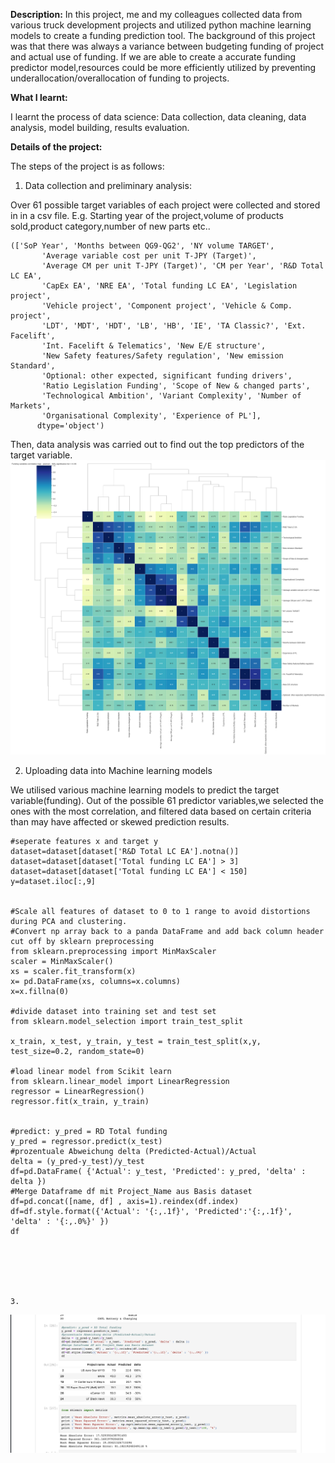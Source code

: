 <b>Description:</b>
In this project, me and my colleagues collected data from various truck development projects and utilized python machine learning models to create a funding prediction tool. The background of this project was that there was always a variance between budgeting funding of project and actual use of funding. If we are able to create a accurate funding predictor model,resources could be more efficiently utilized by preventing underallocation/overallocation of funding to projects.


<b>What I learnt:</b>

I learnt the process of data science: Data collection, data cleaning, data analysis, model building, results evaluation.


<b>Details of the project:</b>

The steps of the project is as follows:

1. Data collection and preliminary analysis:

Over 61 possible target variables of each project were collected and stored in in a csv file.
E.g. Starting year of the project,volume of products sold,product category,number of new parts etc..
```
(['SoP Year', 'Months between QG9-QG2', 'NY volume TARGET',
       'Average variable cost per unit T-JPY (Target)',
       'Average CM per unit T-JPY (Target)', 'CM per Year', 'R&D Total LC EA',
       'CapEx EA', 'NRE EA', 'Total funding LC EA', 'Legislation project',
       'Vehicle project', 'Component project', 'Vehicle & Comp. project',
       'LDT', 'MDT', 'HDT', 'LB', 'HB', 'IE', 'TA Classic?', 'Ext. Facelift',
       'Int. Facelift & Telematics', 'New E/E structure',
       'New Safety features/Safety regulation', 'New emission Standard',
       'Optional: other expected, significant funding drivers',
       'Ratio Legislation Funding', 'Scope of New & changed parts',
       'Technological Ambition', 'Variant Complexity', 'Number of Markets',
       'Organisational Complexity', 'Experience of PL'],
      dtype='object')
```

Then, data analysis was carried out to find out the top predictors of the target variable.
![screenshot](https://github.com/joshnsw/Data-Science-Analysis-projects/blob/main/Funding%20Prediction%20model/seaborn%20correlation.png)

2.  Uploading data into Machine learning models

We utilised various machine learning models to predict the target variable(funding). Out of the possible 61 predictor variables,we selected the ones with the most correlation, and filtered data based on certain criteria than may have affected or skewed prediction results.

```
#seperate features x and target y
dataset=dataset[dataset['R&D Total LC EA'].notna()]
dataset=dataset[dataset['Total funding LC EA'] > 3]
dataset=dataset[dataset['Total funding LC EA'] < 150]
y=dataset.iloc[:,9]


#Scale all features of dataset to 0 to 1 range to avoid distortions during PCA and clustering. 
#Convert np array back to a panda DataFrame and add back column header cut off by sklearn preprocessing
from sklearn.preprocessing import MinMaxScaler
scaler = MinMaxScaler()
xs = scaler.fit_transform(x)
x= pd.DataFrame(xs, columns=x.columns)
x=x.fillna(0)

#divide dataset into training set and test set
from sklearn.model_selection import train_test_split

x_train, x_test, y_train, y_test = train_test_split(x,y, test_size=0.2, random_state=0)

#load linear model from Scikit learn
from sklearn.linear_model import LinearRegression
regressor = LinearRegression()
regressor.fit(x_train, y_train)


#predict: y_pred = RD Total funding
y_pred = regressor.predict(x_test)
#prozentuale Abweichung delta (Predicted-Actual)/Actual
delta = (y_pred-y_test)/y_test
df=pd.DataFrame( {'Actual': y_test, 'Predicted': y_pred, 'delta' : delta })
#Merge Dataframe df mit Project_Name aus Basis dataset
df=pd.concat([name, df] , axis=1).reindex(df.index)
df=df.style.format({'Actual': '{:,.1f}', 'Predicted':'{:,.1f}', 'delta' : '{:,.0%}' })
df






3.
```

![screenshot](https://github.com/joshnsw/Data-Science-Analysis-projects/blob/main/Funding%20Prediction%20model/predictionresults.jpg)
